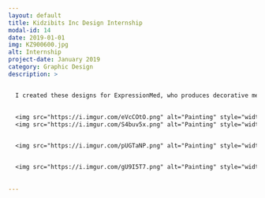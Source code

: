 ```yaml
---
layout: default
title: Kidzibits Inc Design Internship
modal-id: 14
date: 2019-01-01
img: KZ900600.jpg
alt: Internship
project-date: January 2019
category: Graphic Design
description: >


  I created these designs for ExpressionMed, who produces decorative medical tapes for Dexcom continous glucose monitoring systems for diabetes management. ExpressionMed's end users are mostly kids, who's parents purchase the decorative tapes for them as to get them excited about wearing a glucose monitor instead of it being scary. My designs with bright colors and playful content are made to appeal to kids and their parents and bring a fun punch of personality to medical devices. (Created in Adobe Illustrator)
  
  
  <img src="https://i.imgur.com/eVcCOtO.png" alt="Painting" style="width: 50%;"/>
  <img src="https://i.imgur.com/S4buv5x.png" alt="Painting" style="width: 30%;"/>


  <img src="https://i.imgur.com/pUGTaNP.png" alt="Painting" style="width: 80%;"/>


  <img src="https://i.imgur.com/gU9I5T7.png" alt="Painting" style="width: 80%;"/>
  
  
---
```

